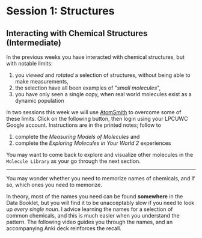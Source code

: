 # Session 1: Structures

## Interacting with Chemical Structures (Intermediate)

In the previous weeks you have interacted with chemical structures, but with notable limits:

1. you *viewed* and *rotated* a selection of structures, without being able to make measurements,
2. the selection have all been examples of "*small molecules*",
3. you have only seen a single copy, when real world molecules exist as a dynamic population

In two sessions this week we will use [AtomSmith](https://www.atomsmith.co) to overcome some of these limits.  Click on the following button, then login using your LPCUWC Google account.  Instructions are in the printed notes; follow to 

1. complete the *Measuring Models of Molecules* and
2. complete the *Exploring Molecules in Your World 2* experiences

You may want to come back to explore and visualize other molecules in the `Molecule Library` as your go through the next section.

----

You may wonder whether you need to memorize names of chemicals, and if so, which ones you need to memorize.  

In theory, most of the names you need can be found **somewhere** in the Data Booklet, but you will find it to be unacceptably slow if you need to look up *every single noun*.  I advice learning the names for a selection of common chemicals, and this is much easier when you understand the pattern.  The following video guides you through the names, and an accompanying Anki deck reinforces the recall.

<puzzle-Y1W6-CommonChemicalNames />

<!-- ### Homework

Complete  by **(Wed) 21:00**.  This should take no more than *n** minutes. -->